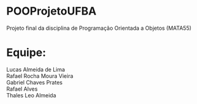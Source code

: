 # POOProjetoUFBA
Projeto final da disciplina de Programação Orientada a Objetos (MATA55)

# Equipe:
Lucas Almeida de Lima  
Rafael Rocha Moura Vieira  
Gabriel Chaves Prates  
Rafael Alves  
Thales Leo Almeida
